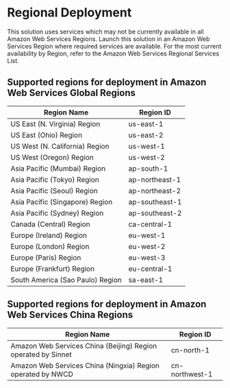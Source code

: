# Regional Deployment

This solution uses services which may not be currently available in all Amazon Web Services Regions. Launch this solution in an Amazon Web Services Region where required services are available. For the most current availability by Region, refer to the Amazon Web Services Regional Services List.

## Supported regions for deployment in Amazon Web Services Global Regions

| Region Name | Region ID |
|----------|-------|
| US East (N. Virginia) Region | us-east-1
| US East (Ohio) Region | us-east-2
| US West (N. California) Region | us-west-1
| US West (Oregon) Region | us-west-2
| Asia Pacific (Mumbai) Region | ap-south-1
| Asia Pacific (Tokyo) Region | ap-northeast-1
| Asia Pacific (Seoul) Region | ap-northeast-2
| Asia Pacific (Singapore) Region | ap-southeast-1
| Asia Pacific (Sydney) Region | ap-southeast-2
| Canada (Central) Region | ca-central-1
| Europe (Ireland) Region | eu-west-1
| Europe (London) Region | eu-west-2
| Europe (Paris) Region | eu-west-3
| Europe (Frankfurt) Region | eu-central-1
| South America (Sao Paulo) Region | sa-east-1


## Supported regions for deployment in Amazon Web Services China Regions

| Region Name | Region ID |
|----------|-------|
| Amazon Web Services China (Beijing) Region operated by Sinnet | cn-north-1
| Amazon Web Services China (Ningxia) Region operated by NWCD | cn-northwest-1